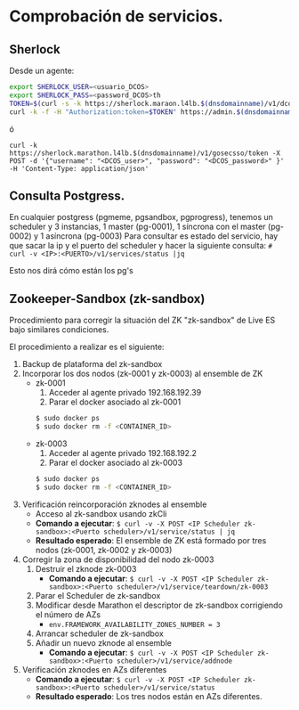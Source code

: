 # Comprobación de servicios.

## Sherlock
Desde un agente:
~~~ bash
export SHERLOCK_USER=<usuario_DCOS> 
export SHERLOCK_PASS=<password_DCOS>th
TOKEN=$(curl -s -k https://sherlock.maraon.l4lb.$(dnsdomainname)/v1/dcos/token -X POST -d '{"username": "'$SHERLOCK_USER'", "password": "'$SHERLOCK_PASS'" }' -H 'Content-Type: application/json')
curl -k -f -H "Authorization:token=$TOKEN" https://admin.$(dnsdomainname):8443/service/metronome/ping
~~~
ó
~~~
curl -k https://sherlock.marathon.l4lb.$(dnsdomainname)/v1/gosecsso/token -X POST -d '{"username": "<DCOS_user>", "password": "<DCOS_password>" }' -H 'Content-Type: application/json'
~~~

## Consulta Postgress.

En cualquier postgress (pgmeme, pgsandbox, pgprogress), tenemos un scheduler y 3 instancias, 1 master (pg-0001), 1 síncrona con el master (pg-0002) y 1 asíncrona (pg-0003)
Para consultar es estado del servicio, hay que sacar la ip y el puerto del scheduler y hacer la siguiente consulta:
`# curl -v <IP>:<PUERTO>/v1/services/status |jq`

Esto nos dirá cómo están los pg's

## Zookeeper-Sandbox (zk-sandbox)
Procedimiento para corregir la situación del ZK "zk-sandbox" de Live ES bajo similares condiciones.

El procedimiento a realizar es el siguiente:

1. Backup de plataforma del zk-sandbox
2. Incorporar los dos nodos (zk-0001 y zk-0003) al ensemble de ZK
    * zk-0001
        1. Acceder al agente privado 192.168.192.39
        2. Parar el docker asociado al zk-0001
        ~~~ bash
        $ sudo docker ps
        $ sudo docker rm -f <CONTAINER_ID>
        ~~~
    * zk-0003
        1. Acceder al agente privado 192.168.192.2
        2. Parar el docker asociado al zk-0003
        ~~~ bash
        $ sudo docker ps
        $ sudo docker rm -f <CONTAINER_ID>
        ~~~
3. Verificación reincorporación zknodes al ensemble
    - Acceso al zk-sandbox usando zkCli
    - **Comando a ejecutar**: `$ curl -v -X POST <IP Scheduler zk-sandbox>:<Puerto scheduler>/v1/service/status | jq`
    - **Resultado esperado**: El ensemble de ZK está formado por tres nodos (zk-0001, zk-0002 y zk-0003)
4. Corregir la zona de disponibilidad del nodo zk-0003
    1. Destruir el zknode zk-0003
        - **Comando a ejecutar**: `$ curl -v -X POST <IP Scheduler zk-sandbox>:<Puerto scheduler>/v1/service/teardown/zk-0003`
    2. Parar el Scheduler de zk-sandbox
    3. Modificar desde Marathon el descriptor de zk-sandbox corrigiendo el número de AZs
        - `env.FRAMEWORK_AVAILABILITY_ZONES_NUMBER = 3`
    4. Arrancar scheduler de zk-sandbox
    5. Añadir un nuevo zknode al ensemble
        - **Comando a ejecutar**: `$ curl -v -X POST <IP Scheduler zk-sandbox>:<Puerto scheduler>/v1/service/addnode`
5. Verificación zknodes en AZs diferentes
    - **Comando a ejecutar**: `$ curl -v -X POST <IP Scheduler zk-sandbox>:<Puerto scheduler>/v1/service/status`
    - **Resultado esperado**: Los tres nodos están en AZs diferentes.   
        